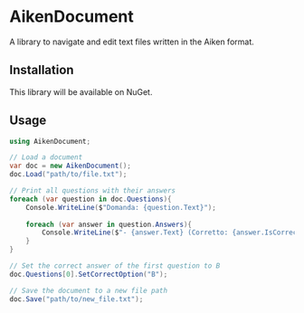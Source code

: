 # AikenDocument

A library to navigate and edit text files written in the Aiken format.

## Installation

This library will be available on NuGet.

## Usage

```csharp
using AikenDocument;

// Load a document
var doc = new AikenDocument();
doc.Load("path/to/file.txt");

// Print all questions with their answers
foreach (var question in doc.Questions){
    Console.WriteLine($"Domanda: {question.Text}");
    
    foreach (var answer in question.Answers){
        Console.WriteLine($"- {answer.Text} (Corretto: {answer.IsCorrect})");
    }
}

// Set the correct answer of the first question to B
doc.Questions[0].SetCorrectOption("B");

// Save the document to a new file path
doc.Save("path/to/new_file.txt");
